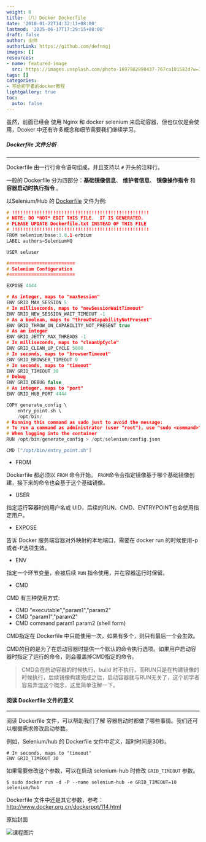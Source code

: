 ```yaml
---
weight: 8
title: （八）Docker Dockerfile
date: '2018-01-22T14:32:11+08:00'
lastmod: '2025-06-17T17:29:15+08:00'
draft: false
author: 虫师
authorLink: https://github.com/defnngj
images: []
resources:
- name: featured-image
  src: https://images.unsplash.com/photo-1697982890437-767ca101582d?w=300
tags: []
categories:
- 写给初学者的docker教程
lightgallery: true
toc:
  auto: false
---
```




虽然，前面已经会 使用 Nginx 和 docker selenium 来启动容器，但也仅仅是会使用，Dcoker 中还有许多概念和细节需要我们继续学习。


##### Dockerfile 文件分析
---

Dockerfile	由一行行命令语句组成，并且支持以 `#` 开头的注释行。

一般的 Dockerfile	分为四部分：__基础镜像信息__、 __维护者信息__、 __镜像操作指令__ 和 __容器启动时执行指令__ 。

以Selenium/Hub 的 [Dockerfile](https://github.com/SeleniumHQ/docker-selenium/blob/master/Hub/Dockerfile) 文件为例:

```C
# !!!!!!!!!!!!!!!!!!!!!!!!!!!!!!!!!!!!!!!!!!!!!!!!!!
# NOTE: DO *NOT* EDIT THIS FILE.  IT IS GENERATED.
# PLEASE UPDATE Dockerfile.txt INSTEAD OF THIS FILE
# !!!!!!!!!!!!!!!!!!!!!!!!!!!!!!!!!!!!!!!!!!!!!!!!!!
FROM selenium/base:3.8.1-erbium
LABEL authors=SeleniumHQ

USER seluser

#========================
# Selenium Configuration
#========================

EXPOSE 4444

# As integer, maps to "maxSession"
ENV GRID_MAX_SESSION 5
# In milliseconds, maps to "newSessionWaitTimeout"
ENV GRID_NEW_SESSION_WAIT_TIMEOUT -1
# As a boolean, maps to "throwOnCapabilityNotPresent"
ENV GRID_THROW_ON_CAPABILITY_NOT_PRESENT true
# As an integer
ENV GRID_JETTY_MAX_THREADS -1
# In milliseconds, maps to "cleanUpCycle"
ENV GRID_CLEAN_UP_CYCLE 5000
# In seconds, maps to "browserTimeout"
ENV GRID_BROWSER_TIMEOUT 0
# In seconds, maps to "timeout"
ENV GRID_TIMEOUT 30
# Debug
ENV GRID_DEBUG false
# As integer, maps to "port"
ENV GRID_HUB_PORT 4444

COPY generate_config \
    entry_point.sh \
    /opt/bin/
# Running this command as sudo just to avoid the message:
# To run a command as administrator (user "root"), use "sudo <command>". See "man sudo_root" for details.
# When logging into the container
RUN /opt/bin/generate_config > /opt/selenium/config.json

CMD ["/opt/bin/entry_point.sh"]
```

* FROM

Dockerfile 都必须以 `FROM` 命令开始。 `FROM`命令会指定镜像基于哪个基础镜像创建，接下来的命令也会基于这个基础镜像。

* USER

指定运行容器时的用户名或 UID，后续的RUN、CMD、ENTRYPOINT也会使用指定用户。

* EXPOSE

告诉 Docker 服务端容器对外映射的本地端口，需要在 docker run 的时候使用-p或者-P选项生效。

* ENV

指定一个环节变量，会被后续 `RUN` 指令使用，并在容器运行时保留。

* CMD

CMD 有三种使用方式:

* CMD "executable","param1","param2"
* CMD "param1","param2"
* CMD command param1 param2 (shell form)

CMD指定在 Dockerfile 中只能使用一次，如果有多个，则只有最后一个会生效。

CMD的目的是为了在启动容器时提供一个默认的命令执行选项。如果用户启动容器时指定了运行的命令，则会覆盖掉CMD指定的命令。

> CMD会在启动容器的时候执行，build 时不执行，而RUN只是在构建镜像的时候执行，后续镜像构建完成之后，启动容器就与RUN无关了，这个初学者容易弄混这个概念，这里简单注解一下。


#### 阅读 Dockerfile 文件的意义
---

阅读 Dockerfile 文件，可以帮助我们了解 容器启动时都做了哪些事情。我们还可以根据需求修改启动参数。

例如，Selenium/hub 的 Dockerfile 文件中定义，超时时间是30秒。

```
# In seconds, maps to "timeout"
ENV GRID_TIMEOUT 30
```

如果需要修改这个参数，可以在启动 selenium-hub 时修改 `GRID_TIMEOUT` 参数。

```
$ sudo docker run -d -P --name selenium-hub -e GRID_TIMEOUT=10 selenium/hub
```

Dockerfile 文件中还是其它参数，参考：http://www.docker.org.cn/dockerppt/114.html




原始封面

![课程图片](https://images.unsplash.com/photo-1697982890437-767ca101582d?w=300)

